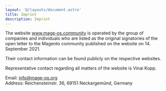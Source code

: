```yaml
---
layout: '@/layouts/document.astro'
title: Imprint
description: Imprint
---
```


The website www.mage-os.community is operated by the group of companies and individuals who are listed as the original signatories of the open letter to the Magento community published on the website on 14. September 2021.

Their contact information can be found publicly on the respective websites.

Representative contact regarding all matters of the website is Vinai Kopp.

Email: info@mage-os.org  
Address: Reichensteinstr. 36, 69151 Neckargemünd, Germany

